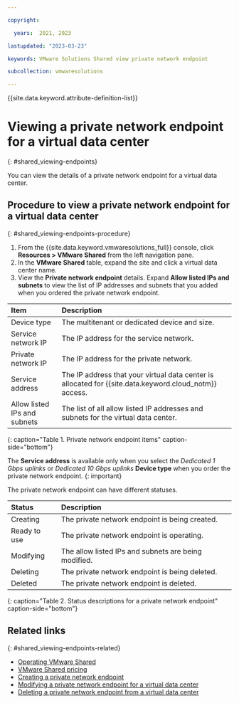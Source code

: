 ```yaml
---

copyright:

  years:  2021, 2023

lastupdated: "2023-03-23"

keywords: VMware Solutions Shared view private network endpoint

subcollection: vmwaresolutions

---
```


{{site.data.keyword.attribute-definition-list}}

# Viewing a private network endpoint for a virtual data center
{: #shared_viewing-endpoints}

You can view the details of a private network endpoint for a virtual data center.

## Procedure to view a private network endpoint for a virtual data center
{: #shared_viewing-endpoints-procedure}

1. From the {{site.data.keyword.vmwaresolutions_full}} console, click **Resources > VMware Shared** from the left navigation pane.
2. In the **VMware Shared** table, expand the site and click a virtual data center name.
3. View the **Private network endpoint** details. Expand **Allow listed IPs and subnets** to view the list of IP addresses and subnets that you added when you ordered the private network endpoint.

| Item | Description |
|:---- |:----------- |
| Device type | The multitenant or dedicated device and size. |
| Service network IP | The IP address for the service network. |
| Private network IP | The IP address for the private network. |
| Service address | The IP address that your virtual data center is allocated for {{site.data.keyword.cloud_notm}} access. |
| Allow listed IPs and subnets | The list of all allow listed IP addresses and subnets for the virtual data center. |
{: caption="Table 1. Private network endpoint items" caption-side="bottom"}

The **Service address** is available only when you select the *Dedicated 1 Gbps uplinks* or *Dedicated 10 Gbps uplinks* **Device type** when you order the private network endpoint.
{: important}

The private network endpoint can have different statuses.

| Status        | Description   |
|:------------- |:------------- |
| Creating | The private network endpoint is being created. |
| Ready to use | The private network endpoint is operating. |
| Modifying | The allow listed IPs and subnets are being modified. |
| Deleting | The private network endpoint is being deleted. |
| Deleted | The private network endpoint is deleted. |
{: caption="Table 2. Status descriptions for a private network endpoint" caption-side="bottom"}

## Related links
{: #shared_viewing-endpoints-related}

* [Operating VMware Shared](/docs/vmwaresolutions?topic=vmwaresolutions-shared_vcd-ops-guide)
* [VMware Shared pricing](/docs/vmwaresolutions?topic=vmwaresolutions-shared_pricing)
* [Creating a private network endpoint](/docs/vmwaresolutions?topic=vmwaresolutions-shared_creating-endpoints)
* [Modifying a private network endpoint for a virtual data center](/docs/vmwaresolutions?topic=vmwaresolutions-shared_modifying-endpoints)
* [Deleting a private network endpoint from a virtual data center](/docs/vmwaresolutions?topic=vmwaresolutions-shared_deleting-endpoints)
